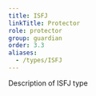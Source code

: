 ```yaml
---
title: ISFJ
linkTitle: Protector
role: protector
group: guardian
order: 3.3
aliases:
  - /types/ISFJ
---
```

Description of ISFJ type